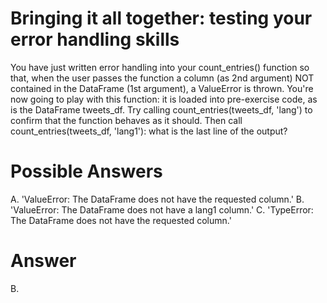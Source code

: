 # Bringing it all together: testing your error handling skills
You have just written error handling into your count_entries() function so that, when the user passes the function a column (as 2nd argument) NOT contained in the DataFrame (1st argument), a ValueError is thrown. You're now going to play with this function: it is loaded into pre-exercise code, as is the DataFrame tweets_df. Try calling count_entries(tweets_df, 'lang') to confirm that the function behaves as it should. Then call count_entries(tweets_df, 'lang1'): what is the last line of the output?

# Possible Answers
A. 'ValueError: The DataFrame does not have the requested column.'
B. 'ValueError: The DataFrame does not have a lang1 column.'
C. 'TypeError: The DataFrame does not have the requested column.'

# Answer
B. 
